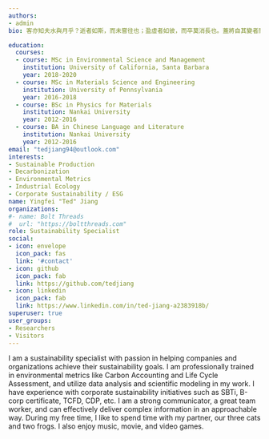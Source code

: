 ```yaml
---
authors:
- admin
bio: 客亦知夫水與月乎？逝者如斯，而未嘗往也；盈虛者如彼，而卒莫消長也。蓋將自其變者而觀之，則天地曾不能以一瞬；自其不變者而觀之，則物與我皆無盡也，而又何羨乎？ 且夫天地之間，物各有主，茍非吾之所有，雖一毫而莫取。惟江上之清風，與山間之明月，耳得之而為聲，目遇之而成色，取之無禁，用之不竭，是造物者之無盡藏也，而吾與子之所共食。   --蘇軾《赤壁賦》<br /><br /> Do you happen to know the nature of water or the moon? Water is always on the run like this, but never lost in its course; the moon always waxes and wanes like that, but never out of its sphere. When viewed from a changing perspective, the universe can hardly be the same even within a blink of an eye, But when looked at from an unchanging perspective, everything conserves itself, and so do we. Therefore, what’s in them to be admired? Besides, in this universe, everything has its rightful owner. If something does not belong to you, then you shall not even have a bit of it. Only the refreshing breeze on the river and the bright moon over the hills are an exception. If you can hear it, it is a sound to you; if you can see it, it is a view to you. It never ends and is never exhausted. It is the infinite treasure granted to us by our Creator for both of us to enjoy.” My friends were gladdened and smiled. We had our cups rinsed and refilled. Soon all the dishes and fruits were gone With plates and cups left scattered all over, we leaned against each other and felt asleep right in the boat, unaware that it was dawning in the east. -- Su Shi, _Ode to the Red Cliff_

education:
  courses:
  - course: MSc in Environmental Science and Management
    institution: University of California, Santa Barbara
    year: 2018-2020
  - course: MSc in Materials Science and Engineering
    institution: University of Pennsylvania
    year: 2016-2018
  - course: BSc in Physics for Materials
    institution: Nankai University
    year: 2012-2016
  - course: BA in Chinese Language and Literature
    institution: Nankai University
    year: 2012-2016
email: "tedjiang94@outlook.com"
interests:
- Sustainable Production
- Decarbonization
- Environmental Metrics
- Industrial Ecology
- Corporate Sustainability / ESG
name: Yingfei "Ted" Jiang
organizations:
#- name: Bolt Threads
#  url: "https://boltthreads.com"
role: Sustainability Specialist
social:
- icon: envelope
  icon_pack: fas
  link: '#contact'
- icon: github
  icon_pack: fab
  link: https://github.com/tedjiang
- icon: linkedin
  icon_pack: fab
  link: https://www.linkedin.com/in/ted-jiang-a2383918b/
superuser: true
user_groups:
- Researchers
- Visitors
---
```


I am a sustainability specialist with passion in helping companies and organizations achieve their sustainability goals. I am professionally trained in environmental metrics like Carbon Accounting and Life Cycle Assessment, and utilize data analysis and scientific modeling in my work. I have experience with corporate sustainability initiatives such as SBTi, B-corp certificate, TCFD, CDP, etc. I am a strong communicator, a great team worker, and can effectively deliver complex information in an approachable way. During my free time, I like to spend time with my partner, our three cats and two frogs. I also enjoy music, movie, and video games.